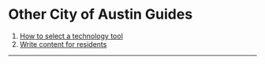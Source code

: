 # Other City of Austin Guides

1. [How to select a technology tool](https://cityofaustin.gitbook.io/technology-selection-toolkit/)
2. [Write content for residents](https://cityofaustin.gitbook.io/city-of-austin-digital-style-guide/)

****


